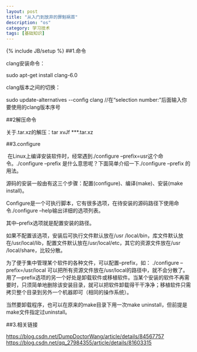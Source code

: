 ```yaml
---
layout: post
title: "从入门到放弃的罪魁祸首"
description: "os"
category: 学习技术
tags: [基础知识]
---
```

{% include JB/setup %}
##1.命令

clang安装命令：

sudo apt-get install clang-6.0

clang版本之间的切换：

sudo update-alternatives --config clang  //在“selection number:”后面输入你要使用的clang版本序号

##2解压命令

关于.tar.xz的解压：tar xvJf  ***.tar.xz

##3.configure

 在Linux上编译安装软件时，经常遇到./configure –prefix=usr这个命令。./configure –prefix 是什么意思呢？下面简单介绍一下./configure –prefix 的用法。

源码的安装一般由有这三个步骤：配置(configure)、编译(make)、安装(make install)。

Configure是一个可执行脚本，它有很多选项，在待安装的源码路径下使用命令./configure –help输出详细的选项列表。

其中–prefix选项就是配置安装的路径。

如果不配置该选项，安装后可执行文件默认放在/usr /local/bin，库文件默认放在/usr/local/lib，配置文件默认放在/usr/local/etc，其它的资源文件放在/usr /local/share，比较分散。

为了便于集中管理某个软件的各种文件，可以配置–prefix，如：
./configure –prefix=/usr/local
可以把所有资源文件放在/usr/local的路径中，就不会分散了。
用了—prefix选项的另一个好处是卸载软件或移植软件。当某个安装的软件不再需要时，只须简单地删除该安装目录，就可以把软件卸载得干干净净；移植软件只需拷贝整个目录到另外一个机器即可（相同的操作系统）。

当然要卸载程序，也可以在原来的make目录下用一次make uninstall，但前提是make文件指定过uninstall。

 


##3.相关链接

https://blog.csdn.net/DumpDoctorWang/article/details/84567757
https://blog.csdn.net/qq_27984355/article/details/81603315





